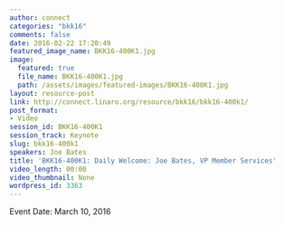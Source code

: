 ```yaml
---
author: connect
categories: "bkk16"
comments: false
date: 2016-02-22 17:20:49
featured_image_name: BKK16-400K1.jpg
image:
  featured: true
  file_name: BKK16-400K1.jpg
  path: /assets/images/featured-images/BKK16-400K1.jpg
layout: resource-post
link: http://connect.linaro.org/resource/bkk16/bkk16-400k1/
post_format:
- Video
session_id: BKK16-400K1
session_track: Keynote
slug: bkk16-400k1
speakers: Joe Bates
title: 'BKK16-400K1: Daily Welcome: Joe Bates, VP Member Services'
video_length: 00:00
video_thumbnail: None
wordpress_id: 3363
---
```


Event Date: March 10, 2016